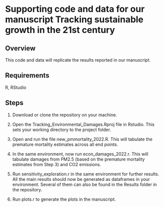 # Supporting code and data for our manuscript Tracking sustainable growth in the 21st century

## Overview
This code and data will replicate the results reported in our manuscript.

## Requirements

R, RStudio

## Steps

1. Download or clone the repository on your machine.

2. Open the Tracking_Environmental_Damages.Rproj file in Rstudio. This sets your working directory to the project folder.

3. Open and run the file new_pmmortality_2022.R. This will tabulate the premature mortality estimates across all end points.

4. In the same environment, now run econ_damages_2022.r. This will tabulate damages from PM2.5 (based on the premature mortality estimates from Step 3) and CO2 emissions.

5. Run sensitivity_exploration.r in the same environment for further results. All the main results should now be generated as dataframes in your environment. Several of them can also be found in the Results folder in the repository.

6. Run plots.r to generate the plots in the manuscript.

